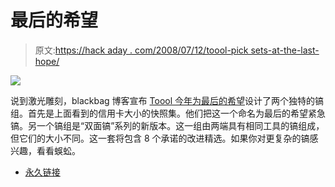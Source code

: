 # 最后的希望

> 原文:[https://hack aday . com/2008/07/12/toool-pick sets-at-the-last-hope/](https://hackaday.com/2008/07/12/toool-picksets-at-the-last-hope/)

![](../Images/aef3efa8e1e624c08c644b0d9b8ec488.png)

说到激光雕刻，blackbag 博客宣布 [Toool 今年为](http://www.toool.nl/blackbag/?p=209)[最后的希望](http://www.mahalo.com/The_Last_HOPE_Conference)设计了两个独特的镐组。首先是上面看到的信用卡大小的快照集。他们把这一个命名为最后的希望紧急镐。另一个镐组是“双面镐”系列的新版本。这一组由两端具有相同工具的镐组成，但它们的大小不同。这一套将包含 8 个承诺的改进精选。如果你对更复杂的镐感兴趣，看看蜈蚣。

*   [永久链接](http://www.toool.nl/blackbag/?p=209)